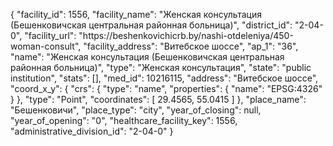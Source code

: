 {
    "facility_id": 1556,
    "facility_name": "Женская консультация (Бешенковичская центральная районная больница)",
    "district_id": "2-04-0",
    "facility_url": "https:\/\/beshenkovichicrb.by\/nashi-otdeleniya\/450-woman-consult",
    "facility_address": "Витебское шоссе",
    "ap_1": "36",
    "name": "Женская консультация (Бешенковичская центральная районная больница)",
    "type": "Женская консультация",
    "state": "public institution",
    "stats": [],
    "med_id": 10216115,
    "address": "Витебское шоссе",
    "coord_x_y": {
        "crs": {
            "type": "name",
            "properties": {
                "name": "EPSG:4326"
            }
        },
        "type": "Point",
        "coordinates": [
            29.4565,
            55.0415
        ]
    },
    "place_name": "Бешенковичи",
    "place_type": "city",
    "year_of_closing": null,
    "year_of_opening": "0",
    "healthcare_facility_key": 1556,
    "administrative_division_id": "2-04-0"
}